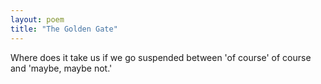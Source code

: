 ```yaml
---
layout: poem
title: "The Golden Gate"
---
```


Where does it take us
if we go
suspended between 'of course' of course
and 'maybe, maybe not.'
